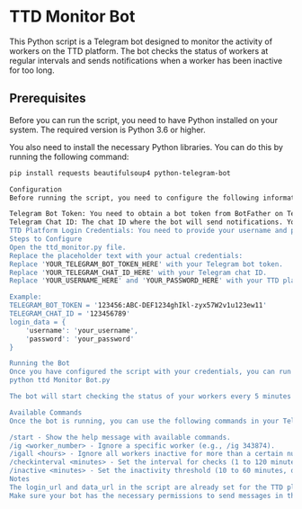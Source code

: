 # TTD Monitor Bot

This Python script is a Telegram bot designed to monitor the activity of workers on the TTD platform. The bot checks the status of workers at regular intervals and sends notifications when a worker has been inactive for too long.

## Prerequisites

Before you can run the script, you need to have Python installed on your system. The required version is Python 3.6 or higher.

You also need to install the necessary Python libraries. You can do this by running the following command:

```bash
pip install requests beautifulsoup4 python-telegram-bot

Configuration
Before running the script, you need to configure the following information:

Telegram Bot Token: You need to obtain a bot token from BotFather on Telegram.
Telegram Chat ID: The chat ID where the bot will send notifications. You can obtain this by messaging your bot and checking the chat ID from the bot's response or using an online tool.
TTD Platform Login Credentials: You need to provide your username and password for the TTD platform.
Steps to Configure
Open the ttd_monitor.py file.
Replace the placeholder text with your actual credentials:
Replace 'YOUR_TELEGRAM_BOT_TOKEN_HERE' with your Telegram bot token.
Replace 'YOUR_TELEGRAM_CHAT_ID_HERE' with your Telegram chat ID.
Replace 'YOUR_USERNAME_HERE' and 'YOUR_PASSWORD_HERE' with your TTD platform login credentials.

Example:
TELEGRAM_BOT_TOKEN = '123456:ABC-DEF1234ghIkl-zyx57W2v1u123ew11'
TELEGRAM_CHAT_ID = '123456789'
login_data = {
    'username': 'your_username',
    'password': 'your_password'
}

Running the Bot
Once you have configured the script with your credentials, you can run the bot by executing the following command in your terminal:
python ttd Monitor Bot.py

The bot will start checking the status of your workers every 5 minutes (by default) and will notify you in Telegram if any worker has been inactive for the specified duration.

Available Commands
Once the bot is running, you can use the following commands in your Telegram chat with the bot:

/start - Show the help message with available commands.
/ig <worker_number> - Ignore a specific worker (e.g., /ig 343874).
/igall <hours> - Ignore all workers inactive for more than a certain number of hours (e.g., /igall 3, default 23).
/checkinterval <minutes> - Set the interval for checks (1 to 120 minutes, default 5).
/inactive <minutes> - Set the inactivity threshold (10 to 60 minutes, default 30).
Notes
The login_url and data_url in the script are already set for the TTD platform and do not need to be changed.
Make sure your bot has the necessary permissions to send messages in the specified chat.